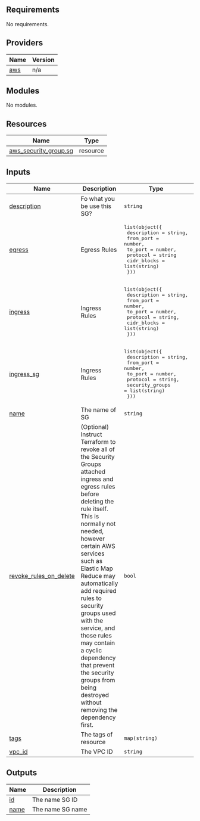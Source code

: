<!-- BEGIN_TF_DOCS -->
## Requirements

No requirements.

## Providers

| Name | Version |
|------|---------|
| <a name="provider_aws"></a> [aws](#provider\_aws) | n/a |

## Modules

No modules.

## Resources

| Name | Type |
|------|------|
| [aws_security_group.sg](https://registry.terraform.io/providers/hashicorp/aws/latest/docs/resources/security_group) | resource |

## Inputs

| Name | Description | Type | Default | Required |
|------|-------------|------|---------|:--------:|
| <a name="input_description"></a> [description](#input\_description) | Fo what you be use this SG? | `string` | n/a | yes |
| <a name="input_egress"></a> [egress](#input\_egress) | Egress Rules | <pre>list(object({<br>    description = string,<br>    from_port   = number,<br>    to_port     = number,<br>    protocol    = string<br>    cidr_blocks = list(string)<br>  }))</pre> | `[]` | no |
| <a name="input_ingress"></a> [ingress](#input\_ingress) | Ingress Rules | <pre>list(object({<br>    description = string,<br>    from_port   = number,<br>    to_port     = number,<br>    protocol    = string,<br>    cidr_blocks = list(string)<br>  }))</pre> | `[]` | no |
| <a name="input_ingress_sg"></a> [ingress\_sg](#input\_ingress\_sg) | Ingress Rules | <pre>list(object({<br>    description     = string,<br>    from_port       = number,<br>    to_port         = number,<br>    protocol        = string,<br>    security_groups = list(string)<br>  }))</pre> | `[]` | no |
| <a name="input_name"></a> [name](#input\_name) | The name of SG | `string` | n/a | yes |
| <a name="input_revoke_rules_on_delete"></a> [revoke\_rules\_on\_delete](#input\_revoke\_rules\_on\_delete) | (Optional) Instruct Terraform to revoke all of the Security Groups attached ingress and egress rules before deleting the rule itself. This is normally not needed, however certain AWS services such as Elastic Map Reduce may automatically add required rules to security groups used with the service, and those rules may contain a cyclic dependency that prevent the security groups from being destroyed without removing the dependency first. | `bool` | `true` | no |
| <a name="input_tags"></a> [tags](#input\_tags) | The tags of resource | `map(string)` | `null` | no |
| <a name="input_vpc_id"></a> [vpc\_id](#input\_vpc\_id) | The VPC ID | `string` | n/a | yes |

## Outputs

| Name | Description |
|------|-------------|
| <a name="output_id"></a> [id](#output\_id) | The name SG ID |
| <a name="output_name"></a> [name](#output\_name) | The name SG name |
<!-- END_TF_DOCS -->
